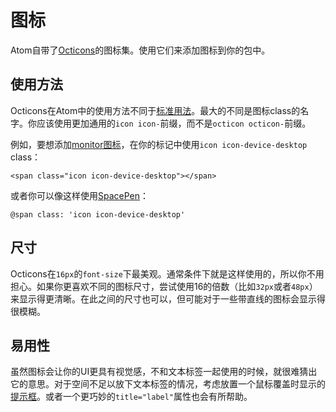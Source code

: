 <!-- 译者：Github@wizardforcel -->

# 图标 #

Atom自带了[Octicons](https://octicons.github.com/)的图标集。使用它们来添加图标到你的包中。

## 使用方法 ##

Octicons在Atom中的使用方法不同于[标准用法](https://octicons.github.com/usage/)。最大的不同是图标class的名字。你应该使用更加通用的`icon icon-`前缀，而不是`octicon octicon-`前缀。

例如，要想添加[monitor图标](https://octicons.github.com/icon/device-desktop/)，在你的标记中使用`icon icon-device-desktop` class：

```
<span class="icon icon-device-desktop"></span>
```

或者你可以像这样使用[SpacePen](http://atom.github.io/space-pen/)：

```
@span class: 'icon icon-device-desktop'
```

## 尺寸 ##

Octicons在`16px`的`font-size`下最美观。通常条件下就是这样使用的，所以你不用担心。如果你更喜欢不同的图标尺寸，尝试使用16的倍数（比如`32px`或者`48px`）来显示得更清晰。在此之间的尺寸也可以，但可能对于一些带直线的图标会显示得很模糊。

## 易用性 ##

虽然图标会让你的UI更具有视觉感，不和文本标签一起使用的时候，就很难猜出它的意思。对于空间不足以放下文本标签的情况，考虑放置一个鼠标覆盖时显示的[提示框](https://atom.io/docs/api/latest/TooltipManager)。或者一个更巧妙的`title="label"`属性也会有所帮助。